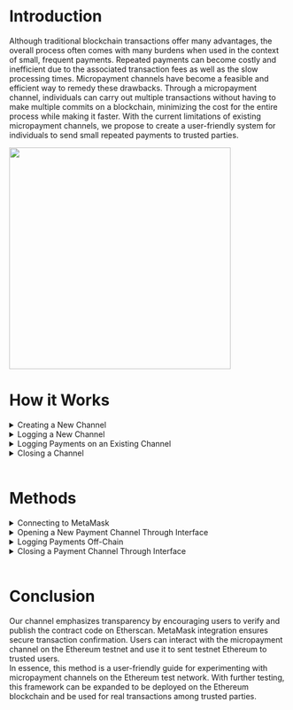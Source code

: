 
# Introduction 
Although traditional blockchain transactions offer many advantages, the overall process often comes with many burdens when used in the context of small, frequent payments. Repeated payments can become costly and inefficient due to the associated transaction fees as well as the slow processing times. Micropayment channels have become a feasible and efficient way to remedy these drawbacks. Through a micropayment channel, individuals can carry out multiple transactions without having to make multiple commits on a blockchain, minimizing the cost for the entire process while making it faster. With the current limitations of existing micropayment channels, we propose to create a user-friendly system for individuals to send small repeated payments to trusted parties.
 <br>

<img src="https://github.com/medhaupadhyay/Micropayment-Channel-Public-Website/assets/81603081/1820a367-54ba-4706-b6bf-a76be422abfd" style="height:400px;">


<br>

# How it Works 
<details>
<summary> Creating a New Channel </summary>
• Launch index.html and styles.css locally on your computer <br>
• Login with MetaMask and connect your account <br>
• Under ”Create New Channel”, enter your MetaMask address as the ”Sender Wallet Address” <br>
• Enter the ”Receiver Wallet Address”; this is the account you will be sending Ethereum to <br>
• Click "Deploy Contract" <br>
• Check your MetaMask account and click on the transaction that just occurred <br>
• Click "View on Etherscan" and copy the contract address; keep this for your records <br> <br>
</details>


<details>
<summary>Logging a New Channel</summary>
• Enter the contract address of the newly created contract under ”Log a New Channel” <br>
• Click ”Submit” <br><br>
</details>


<details>
<summary>Logging Payments on an Existing Channel</summary>
• Under ”Log Payments on an Existing Channel”, enter the contract address <br>
• Input the amount of Ethereum you would like to send to the receiver <br>
• Click ”Log Payment” <br>
• Save the unique signature that is generated <br><br>
</details>


<details>
<summary>Closing a Channel</summary>
• Note: this action is irreversible <br>
• Enter the contract address under ”Close Channel” <br>
• Enter the most recently generated signature <br>
• Click ”Close Channel” <br>
• The receiver should receive the Ethereum once the transaction goes through <br>
</details>
<br>


# Methods
<details>
<summary>Connecting to MetaMask</summary>
Users will be provided a field where they can input their address as well as the receiver's address to connect to MetaMask and begin the transaction process. This was implemented through the integration of Solidity smart contracts (converted to bytecode) and JavaScript, which were used to build the functionalities of the front-end interface. The smart contract acts as the MetaMask connection, while the program written in JavaScript executes the entire process from start to finish. <br><br>
</details> 

<details>
<summary>Opening a New Payment Channel Through Interface</summary>
Like the Connecting to MetaMask feature, opening a new payment channel involves the integration of Solidity and JavaScript. The smart contract will initiate the transaction history between the sender and receiver, and open a payment channel between the two parties. (Note: The user will not have to worry about the "contract address", as it will be stored and implemented in the back-end.) Once the addresses are verified as existing addresses, the sender will be permitted to enter an amount that they wish to send to the recipient. A unique signature will be generated and the sender will be expected to store and save this signature for future reference or when the parties wish to close the current channel. Once the payment channel is open, the sender can send more transactions -- which will be logged off-chain -- as long as needed or until the channel has been closed. <br><br>
</details> 

<details>
<summary>Logging Payments Off-Chain</summary>
This feature was implemented using key-value pairs in local storage. Each contract address serves as a key and the amount that the sender owes the receiver is the value. When a new channel is logged, the contract address is registered in local storage with a value of zero. When a new payment is logged, the existing value is increased by the given amount. The new total amount owed is set as the value for that contract key. This value is then displayed to the user in a pop up message, so they are aware of how much they owe the receiver and that the payment was logged. <br>
Since the total amount due is updated as the information comes in, closing the channel simply involves transferring the recorded dues from the sender to the receiver. <br><br>
</details> 

<details>
<summary>Closing a Payment Channel Through Interface</summary>
The final feature, closing the payment channel, integrates the smart contract, which includes a function that allows the user to close the current payment channel. The user will be prompted with a message ensuring that they are ready to close the channel. If the user permits, the user must provide the unique signature that was generated when opening the channel. The channel will officially close, and this action cannot be reversed. Once the payment channel closes, all transactions made from start to end will tally and be sent to the receiver in whole. <br> <br>
</details> <br>


# Conclusion
Our channel emphasizes transparency by encouraging users to verify and publish the contract code on Etherscan. MetaMask integration ensures secure transaction confirmation. Users can interact with the micropayment channel on the Ethereum testnet and use it to sent testnet Ethereum to trusted users. <br>
In essence, this method is a user-friendly guide for experimenting with micropayment channels on the Ethereum test network. With further testing, this framework can be expanded to be deployed on the Ethereum blockchain and be used for real transactions among trusted parties.
